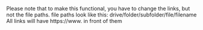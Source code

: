 Please note that to make this functional, you have to change the links, but not the file paths. file paths look like this:    drive/folder/subfolder/file/filename
All links will have https://www. in front of them
